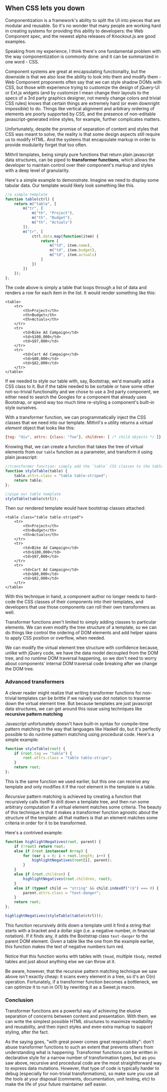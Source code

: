 ## When CSS lets you down

Componentization is a framework's ability to split the UI into pieces that are modular and reusable. So it's no wonder that many people are working hard in creating systems for providing this ability to developers: the Web Component spec, and the newest alpha releases of Knockout.js are good examples.

Speaking from my experience, I think there's one fundamental problem with the way componentization is commonly done: and it can be summarized in one word - CSS.

Component systems are great at encapsulating functionality, but the downside is that we also lose the ability to look into them and modify them - Web Component proponents often say that we can style shadow DOMs with CSS, but those with experience trying to customize the design of jQuery-UI or Ext.js widgets (and by customize I mean change their layouts to the specs of a 3rd party graphics designer, not merely change colors and trivial CSS rules) knows that certain things are extremely hard (or even downright impossible) to do. Things like vertical alignment and arbitrary ordering of elements are poorly supported by CSS, and the presence of non-editable javascript-generated inline styles, for example, further complicates matters.

Unfortunately, despite the promise of separation of content and styles that CSS was meant to solve, the reality is that some design aspects still require us to modify HTML. And the systems that encapsulate markup in order to provide modularity forget that too often.

Mithril templates, being simply pure functions that return plain javascript data structures, can be piped to **transformer functions**, which allows the developer to maintain control over their component's markup and styles with a deep level of granularity.

Here's a simple example to demonstrate. Imagine we need to display some tabular data. Our template would likely look something like this.

```javascript
//a simple template
function table(ctrl) {
	return m("table", [
		m("tr", [
			m("th", "Project"),
			m("th", "Budget"),
			m("th", "Actuals")
		]),
		m("tr", [
			ctrl.data.map(function(item) {
				return [
					m("td", item.name),
					m("td", item.budget),
					m("td", item.actuals)
				]
			})
		])
	]);
};
```

The code above is simply a table that loops through a list of data and renders a row for each item in the list. It would render something like this:

```markup
<table>
	<tr>
		<th>Project</th>
		<th>Budget</th>
		<th>Actuals</th>
	</tr>
	<tr>
		<td>Bike Ad Campaign</td>
		<td>$100,000</td>
		<td>$97,000</td>
	</tr>
	<tr>
		<td>Cart Ad Campaign</td>
		<td>$80,000</td>
		<td>$82,000</td>
	</tr>
</table>
```

If we needed to style our table with, say, Bootstrap, we'd manually add a CSS class to it. But if the table needed to be sortable or have some other not-so-trivial functionality and we chose to use a 3rd party component, we either need to search the Googles for a component that already uses Bootstrap, or spend way too much time re-styling a component's built-in style ourselves.

With a transformer function, we can programmatically inject the CSS classes that we need into our template. Mithril's `m` utility returns a *virtual element* object that looks like this:

```javascript
{tag: "div", attrs: {class: "foo"}, children: [ /* child objects */ ]}
```

Knowing that, we can create a function that takes the tree of virtual elements from our `table` function as a parameter, and transform it using plain javascript:

```javascript
//transformer function: simply add the `table` CSS classes to the table
function styleTable(table) {
	table.attrs.class = "table table-striped";
	return table;
};

//pipe our table template
styleTable(table(ctrl));
```

Then our rendered template would have bootstrap classes attached:

```markup
<table class="table table-striped">
	<tr>
		<th>Project</th>
		<th>Budget</th>
		<th>Actuals</th>
	</tr>
	<tr>
		<td>Bike Ad Campaign</td>
		<td>$100,000</td>
		<td>$97,000</td>
	</tr>
	<tr>
		<td>Cart Ad Campaign</td>
		<td>$80,000</td>
		<td>$82,000</td>
	</tr>
</table>
```

With this technique in hand, a component author no longer needs to hard-code the CSS classes of their components into their templates, and developers that use those components can roll their own transformers as well.

Transformer functions aren't limited to simply adding classes to particular elements. We can even modify the tree structure of a template, so we can do things like control the ordering of DOM elements and add helper spans to apply CSS position or overflow, when needed.

We can modify the virtual element tree structure with confidence because, unlike with jQuery code, we have the data model decoupled from the DOM tree, and no runtime DOM traversal happening, so we don't need to worry about components' internal DOM traversal code breaking after we change the DOM tree.

### Advanced transformers

A clever reader might realize that writing transformer functions for non-trivial templates can be brittle if we naively use dot notation to traverse down the virtual element tree. But because templates are just javascript data structures, we can get around this issue using techniques like **recursive pattern matching**

Javascript unfortunately doesn't have built-in syntax for compile-time pattern matching in the way that languages like Haskell do, but it's perfectly possible to do runtime pattern matching using procedural code. Here's a simple example:

```javascript
function styleTable(root) {
	if (root.tag == "table") {
		root.attrs.class = "table table-stripe";
	}
	return root;
};
```

This is the same function we used earlier, but this one can receive any template and only modifies it if the root element in the template is a table.

*Recursive* pattern matching is achieved by creating a function that recursively calls itself to drill down a template tree, and then run some arbitrary computation if a virtual element matches some criteria. The beauty of this technique is that it makes a transformer function agnostic about the structure of the template: all that matters is that an element matches some criteria in order for it to be transformed.

Here's a contrived example:

```javascript
function highlightNegatives(root, parent) {
	if (!root) return root;
	else if (root instanceof Array) {
		for (var i = 0; i < root.length; i++) {
			highlightNegatives(root[i], parent);
		}
	}
	else if (root.children) {
		highlightNegatives(root.children, root);
	}
	else if (typeof child == "string" && child.indexOf("($") === 0) {
		parent.attrs.class = "text-danger";
	}
	return root;
};

highlightNegatives(styleTable(table(ctrl)));
```

This function recursively drills down a template until it find a string that starts with a bracket and a dollar sign (i.e. a negative number, in financial notation). If it finds any, it adds the Bootstrap class `text-danger` to the parent DOM element. Given a table like the one from the example earlier, this function makes the text of negative numbers turn red.

Notice that this function works with tables with `thead`, multiple `tbody`, nested tables and just about anything else we can throw at it.

Be aware, however, that the recursive pattern matching technique we saw above isn't exactly cheap: it scans every element in a tree, so it's an O(n) operation. Fortunately, if a transformer function becomes a bottleneck, we can optimize it to run in O(1) by rewriting it as a Sweet.js macro.

### Conclusion

Transformer functions are a powerful way of achieving the elusive separation of concerns between content and presentation. With them, we can write the simplest possible HTML structures to maximize readability and reusability, and then inject styles and even extra markup to support styling, after the fact.

As the saying goes, "with great power comes great responsibility": don't abuse transformer functions to such an extent that prevents others from understanding what is happening. Transformer functions *can* be written in declarative style for a narrow number of transformation types, but as you saw above, recursive and procedural code are the most straightforward way to express data mutations. However, that type of code is typically harder to debug (especially for non-trivial transformations), so make sure you use all the tools at your disposal (comments, documentation, unit testing, etc) to make the life of your future maintainer self easier.